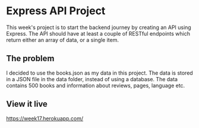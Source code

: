 # Express API Project

This week's project is to start the backend journey by creating an API using Express. The API should have at least a couple of RESTful endpoints which return either an array of data, or a single item.

## The problem

I decided to use the books.json as my data in this project. The data is stored in a JSON file in the data folder, instead of using a database. The data contains 500 books and information about reviews, pages, language etc. 


## View it live

https://week17.herokuapp.com/
